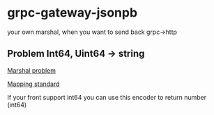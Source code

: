 # grpc-gateway-jsonpb
your own marshal, when you want to send back grpc->http

## Problem Int64, Uint64 -> string 

[Marshal problem](https://github.com/golang/protobuf/issues/1414)

[Mapping standard](https://protobuf.dev/programming-guides/proto3/#json)

If your front support int64 you can use this encoder to return number (int64)
